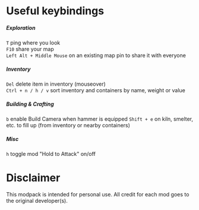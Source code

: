 # Useful keybindings
##### Exploration
`T` ping where you look  
`F10` share your map  
`Left Alt + Middle Mouse` on an existing map pin to share it with everyone

##### Inventory
`Del` delete item in inventory (mouseover)  
`Ctrl + n / h / v` sort inventory and containers by name, weight or value

##### Building & Crafting
`b` enable Build Camera when hammer is equipped
`Shift + e` on kiln, smelter, etc. to fill up (from inventory or nearby containers)

##### Misc
`h` toggle mod "Hold to Attack" on/off

# Disclaimer
This modpack is intended for personal use. All credit for each mod goes to the original developer(s).